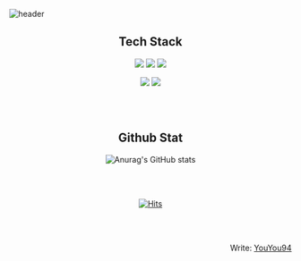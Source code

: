 ![header](https://capsule-render.vercel.app/api?type=Soft&color=FFDEAD&height=100&section=header&text=YouYou94&fontSize=60&&fontColor=FFFAF0&animation=twinkling)

<h2 align="center">Tech Stack</h2>

<p align="center"><img src="https://img.shields.io/badge/HTML5-E34F26?style=flat-square&logo=HTML5&logoColor=white"> <img src="https://img.shields.io/badge/CSS3-1572B6?style=flat-square&logo=CSS3&logoColor=white"> <img src="https://img.shields.io/badge/JavaScript-F7DF1E?style=flat-square&logo=JavaScript&logoColor=black"></p>

<p align="center"><img src="https://img.shields.io/badge/React-39477F?style=flat-square&logo=React&logoColor=white"> <img src="https://img.shields.io/badge/styled--components-DB7093?style=flat-square&logo=styled-components&logoColor=white"></p>

<br>
<br>

<h2 align="center">Github Stat</h2>

<div align="center">
  
  ![Anurag's GitHub stats](https://github-readme-stats.vercel.app/api?username=YouYou94&show_icons=true&theme=react)
  
</div>

<br>
<br>

<div align="center">
  
  [![Hits](https://hits.seeyoufarm.com/api/count/incr/badge.svg?url=https%3A%2F%2Fgithub.com%2FYouYou94&count_bg=%23FF9393&title_bg=%23F3C4C4&icon=opsgenie.svg&icon_color=%23FFFFFF&title=hits&edge_flat=false)](https://github.com/YouYou94)
  
</div>

<br>
<br>

<div align="right">
  
  Write: [YouYou94](https://github.com/YouYou94)
 
</div>

<!--
**YouYou94/YouYou94** is a ✨ _special_ ✨ repository because its `README.md` (this file) appears on your GitHub profile.

Here are some ideas to get you started:

- 🔭 I’m currently working on ...
- 🌱 I’m currently learning ...
- 👯 I’m looking to collaborate on ...
- 🤔 I’m looking for help with ...
- 💬 Ask me about ...
- 📫 How to reach me: ...
- 😄 Pronouns: ...
- ⚡ Fun fact: ...
-->
